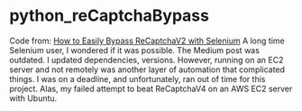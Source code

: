 # python_reCaptchaBypass

Code from: [How to Easily Bypass ReCaptchaV2 with Selenium](https://medium.com/analytics-vidhya/how-to-easily-bypass-recaptchav2-with-selenium-7f7a9a44fa9e)
</b>
A long time Selenium user, I wondered if it was possible. The Medium post was outdated. I  updated dependencies, versions. However, running on an EC2 server and  not remotely was another layer of automation that complicated things. I was on a deadline, and unfortunately, ran out of time for this project. 
</b>
</b>
Alas, my failed attempt to beat ReCaptchaV4 on an AWS EC2 server with Ubuntu. 


